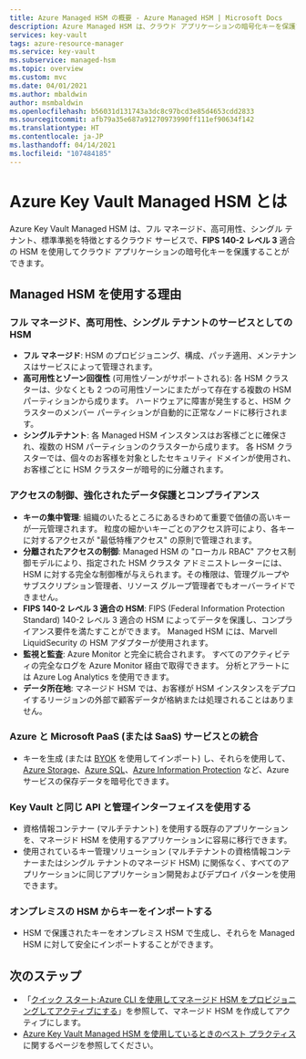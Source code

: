 ```yaml
---
title: Azure Managed HSM の概要 - Azure Managed HSM | Microsoft Docs
description: Azure Managed HSM は、クラウド アプリケーションの暗号化キーを保護するクラウド サービスです。
services: key-vault
tags: azure-resource-manager
ms.service: key-vault
ms.subservice: managed-hsm
ms.topic: overview
ms.custom: mvc
ms.date: 04/01/2021
ms.author: mbaldwin
author: msmbaldwin
ms.openlocfilehash: b56031d131743a3dc8c97bcd3e85d4653cdd2833
ms.sourcegitcommit: afb79a35e687a91270973990ff111ef90634f142
ms.translationtype: HT
ms.contentlocale: ja-JP
ms.lasthandoff: 04/14/2021
ms.locfileid: "107484185"
---
```

# <a name="what-is-azure-key-vault-managed-hsm"></a>Azure Key Vault Managed HSM とは

Azure Key Vault Managed HSM は、フル マネージド、高可用性、シングル テナント、標準準拠を特徴とするクラウド サービスで、**FIPS 140-2 レベル 3** 適合の HSM を使用してクラウド アプリケーションの暗号化キーを保護することができます。  

## <a name="why-use-managed-hsm"></a>Managed HSM を使用する理由

### <a name="fully-managed-highly-available-single-tenant-hsm-as-a-service"></a>フル マネージド、高可用性、シングル テナントのサービスとしての HSM

- **フル マネージド**: HSM のプロビジョニング、構成、パッチ適用、メンテナンスはサービスによって管理されます。 
- **高可用性とゾーン回復性** (可用性ゾーンがサポートされる): 各 HSM クラスターは、少なくとも 2 つの可用性ゾーンにまたがって存在する複数の HSM パーティションから成ります。 ハードウェアに障害が発生すると、HSM クラスターのメンバー パーティションが自動的に正常なノードに移行されます。
- **シングルテナント**: 各 Managed HSM インスタンスはお客様ごとに確保され、複数の HSM パーティションのクラスターから成ります。 各 HSM クラスターでは、個々のお客様を対象としたセキュリティ ドメインが使用され、お客様ごとに HSM クラスターが暗号的に分離されます。


### <a name="access-control-enhanced-data-protection--compliance"></a>アクセスの制御、強化されたデータ保護とコンプライアンス

- **キーの集中管理**: 組織のいたるところにあるきわめて重要で価値の高いキーが一元管理されます。 粒度の細かいキーごとのアクセス許可により、各キーに対するアクセスが "最低特権アクセス" の原則で管理されます。
- **分離されたアクセスの制御**: Managed HSM の "ローカル RBAC" アクセス制御モデルにより、指定された HSM クラスタ アドミニストレーターには、HSM に対する完全な制御権が与えられます。その権限は、管理グループやサブスクリプション管理者、リソース グループ管理者でもオーバーライドできません。
- **FIPS 140-2 レベル 3 適合の HSM**: FIPS (Federal Information Protection Standard) 140-2 レベル 3 適合の HSM によってデータを保護し、コンプライアンス要件を満たすことができます。 Managed HSM には、Marvell LiquidSecurity の HSM アダプターが使用されます。
- **監視と監査**: Azure Monitor と完全に統合されます。 すべてのアクティビティの完全なログを Azure Monitor 経由で取得できます。 分析とアラートには Azure Log Analytics を使用できます。
- **データ所在地**: マネージド HSM では、お客様が HSM インスタンスをデプロイするリージョンの外部で顧客データが格納または処理されることはありません。

### <a name="integrated-with-azure-and-microsoft-paassaas-services"></a>Azure と Microsoft PaaS (または SaaS) サービスとの統合 

- キーを生成 (または [BYOK](hsm-protected-keys-byok.md) を使用してインポート) し、それらを使用して、[Azure Storage](../../storage/common/customer-managed-keys-overview.md)、[Azure SQL](../../azure-sql/database/transparent-data-encryption-byok-overview.md)、[Azure Information Protection](/azure/information-protection/byok-price-restrictions) など、Azure サービスの保存データを暗号化できます。

### <a name="uses-same-api-and-management-interfaces-as-key-vault"></a>Key Vault と同じ API と管理インターフェイスを使用する

- 資格情報コンテナー (マルチテナント) を使用する既存のアプリケーションを、マネージド HSM を使用するアプリケーションに容易に移行できます。
- 使用されているキー管理ソリューション (マルチテナントの資格情報コンテナーまたはシングル テナントのマネージド HSM) に関係なく、すべてのアプリケーションに同じアプリケーション開発およびデプロイ パターンを使用できます。

### <a name="import-keys-from-your-on-premise-hsms"></a>オンプレミスの HSM からキーをインポートする

- HSM で保護されたキーをオンプレミス HSM で生成し、それらを Managed HSM に対して安全にインポートすることができます。

## <a name="next-steps"></a>次のステップ
- 「[クイック スタート:Azure CLI を使用してマネージド HSM をプロビジョニングしてアクティブにする](quick-create-cli.md)」を参照して、マネージド HSM を作成してアクティブにします。
- [Azure Key Vault Managed HSM を使用しているときのベスト プラクティス](best-practices.md)に関するページを参照してください。
